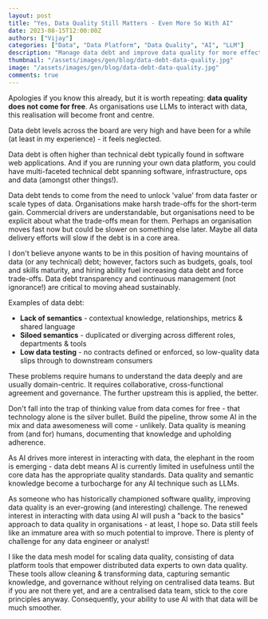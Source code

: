 ```yaml
---
layout: post
title: "Yes, Data Quality Still Matters - Even More So With AI"
date: 2023-08-15T12:00:00Z
authors: ["Vijay"]
categories: ["Data", "Data Platform", "Data Quality", "AI", "LLM"]
description: "Manage data debt and improve data quality for more effective AI"
thumbnail: "/assets/images/gen/blog/data-debt-data-quality.jpg"
image: "/assets/images/gen/blog/data-debt-data-quality.jpg"
comments: true
---
```

Apologies if you know this already, but it is worth repeating: **data quality does not come for free**. As organisations use LLMs to interact with data, this realisation will become front and centre.

Data debt levels across the board are very high and have been for a while (at least in my experience) - it feels neglected.

Data debt is often higher than technical debt typically found in software web applications. And if you are running your own data platform, you could have multi-faceted technical debt spanning software, infrastructure, ops and data (amongst other things!).

Data debt tends to come from the need to unlock 'value' from data faster or scale types of data. Organisations make harsh trade-offs for the short-term gain. Commercial drivers are understandable, but organisations need to be explicit about what the trade-offs mean for them. Perhaps an organisation moves fast now but could be slower on something else later. Maybe all data delivery efforts will slow if the debt is in a core area.

I don't believe anyone wants to be in this position of having mountains of data (or any technical) debt; however, factors such as budgets, goals, tool and skills maturity, and hiring ability fuel increasing data debt and force trade-offs. Data debt transparency and continuous management (not ignorance!) are critical to moving ahead sustainably.

Examples of data debt:

* **Lack of semantics** - contextual knowledge, relationships, metrics & shared language
* **Siloed semantics** - duplicated or diverging across different roles, departments & tools
* **Low data testing** - no contracts defined or enforced, so low-quality data slips through to downstream consumers

These problems require humans to understand the data deeply and are usually domain-centric. It requires collaborative, cross-functional agreement and governance. The further upstream this is applied, the better.

Don't fall into the trap of thinking value from data comes for free - that technology alone is the silver bullet. Build the pipeline, throw some AI in the mix and data awesomeness will come - unlikely. Data quality is meaning from (and for) humans, documenting that knowledge and upholding adherence.

As AI drives more interest in interacting with data, the elephant in the room is emerging - data debt means AI is currently limited in usefulness until the core data has the appropriate quality standards. Data quality and semantic knowledge become a turbocharge for any AI technique such as LLMs.

As someone who has historically championed software quality, improving data quality is an ever-growing (and interesting) challenge. The renewed interest in interacting with data using AI will push a "back to the basics" approach to data quality in organisations - at least, I hope so. Data still feels like an immature area with so much potential to improve. There is plenty of challenge for any data engineer or analyst!

I like the data mesh model for scaling data quality, consisting of data platform tools that empower distributed data experts to own data quality. These tools allow cleaning & transforming data, capturing semantic knowledge, and governance without relying on centralised data teams. But if you are not there yet, and are a centralised data team, stick to the core principles anyway. Consequently, your ability to use AI with that data will be much smoother.
